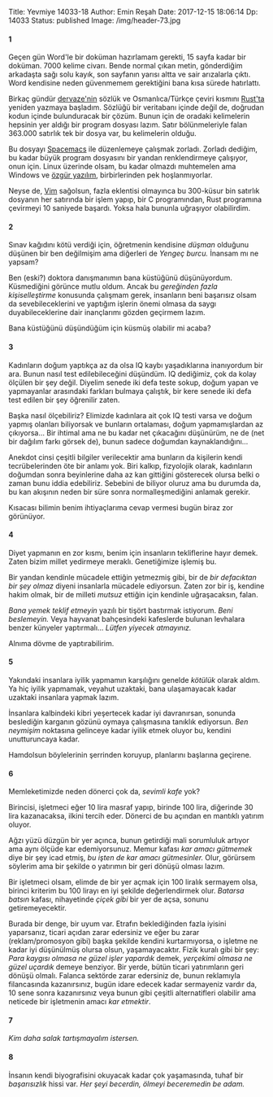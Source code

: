 Title: Yevmiye 14033-18
Author: Emin Reşah
Date:  2017-12-15 18:06:14
Dp: 14033
Status: published
Image: /img/header-73.jpg

#### 1

Geçen gün Word'le bir doküman hazırlamam gerekti, 15 sayfa kadar bir doküman.
7000 kelime civarı. Bende normal çıkan metin, gönderdiğim arkadaşta sağı solu
kayık, son sayfanın yarısı altta ve sair arızalarla çıktı. Word kendisine neden
güvenmemem gerektiğini bana kısa sürede hatırlattı. 

Birkaç gündür [dervaze'nin](http://dervaze.com) sözlük ve Osmanlıca/Türkçe
çeviri kısmını [Rust'ta](https://rust-lang.org) yeniden yazmaya başladım.
Sözlüğü bir veritabanı içinde değil de, doğrudan kodun içinde bulunduracak bir
çözüm. Bunun için de oradaki kelimelerin hepsinin yer aldığı bir program dosyası
lazım. Satır bölünmeleriyle falan 363.000 satırlık tek bir dosya var, bu
kelimelerin olduğu.

Bu dosyayı [Spacemacs](https://spacemacs.org) ile düzenlemeye çalışmak zorladı.
Zorladı dediğim, bu kadar büyük program dosyasını bir yandan renklendirmeye
çalışıyor, onun için. Linux üzerinde olsam, bu kadar olmazdı muhtemelen ama
Windows ve [özgür yazılım](https://www.gnu.org/philosophy/free-sw.tr.html),
birbirlerinden pek hoşlanmıyorlar.

Neyse de, [Vim](http://vim.org) sağolsun, fazla eklentisi olmayınca bu 300-küsur
bin satırlık dosyanın her satırında bir işlem yapıp, bir C programından, Rust
programına çevirmeyi 10 saniyede başardı. Yoksa hala bununla uğraşıyor
olabilirdim.

#### 2

Sınav kağıdını kötü verdiği için, öğretmenin kendisine *düşman* olduğunu düşünen
bir ben değilmişim ama diğerleri de *Yengeç burcu.* İnansam mı ne yapsam?

Ben (eski?) doktora danışmanımın bana küstüğünü düşünüyordum. Küsmediğini
görünce mutlu oldum. Ancak bu *gereğinden fazla kişiselleştirme* konusunda
çalışmam gerek, insanların beni başarısız olsam da sevebileceklerini ve yaptığım
işlerin önemi olmasa da saygı duyabileceklerine dair inançlarımı gözden geçirmem
lazım.

Bana küstüğünü düşündüğüm için küsmüş olabilir mi acaba?

#### 3

Kadınların doğum yaptıkça az da olsa IQ kaybı yaşadıklarına inanıyordum bir ara.
Bunun nasıl test edilebileceğini düşündüm. IQ dediğimiz, çok da kolay ölçülen
bir şey değil. Diyelim senede iki defa teste sokup, doğum yapan ve yapmayanlar
arasındaki farkları bulmaya çalıştık, bir kere senede iki defa test edilen bir
şey öğrenilir zaten.

Başka nasıl ölçebiliriz? Elimizde kadınlara ait çok IQ testi varsa ve doğum
yapmış olanları biliyorsak ve bunların ortalaması, doğum yapmamışlardan az
çıkıyorsa... Bir ihtimal ama ne bu kadar net çıkacağını düşünürüm, ne de (net
bir dağılım farkı görsek de), bunun sadece doğumdan kaynaklandığını...

Anekdot cinsi çeşitli bilgiler verilecektir ama bunların da kişilerin kendi
tecrübelerinden öte bir anlamı yok. Biri kalkıp, fizyolojik olarak, kadınların
doğumdan sonra beyinlerine daha az kan gittiğini gösterecek olursa belki o zaman
bunu iddia edebiliriz. Sebebini de biliyor oluruz ama bu durumda da, bu kan
akışının neden bir süre sonra normalleşmediğini anlamak gerekir. 

Kısacası bilimin benim ihtiyaçlarıma cevap vermesi bugün biraz zor görünüyor. 

#### 4

Diyet yapmanın en zor kısmı, benim için insanların tekliflerine hayır demek.
Zaten bizim millet yedirmeye meraklı. Genetiğimize işlemiş bu. 

Bir yandan kendinle mücadele ettiğin yetmezmiş gibi, bir de *bir defacıktan bir
şey olmaz* diyeni insanlarla mücadele ediyorsun. Zaten zor bir iş, kendine hakim
olmak, bir de milleti *mutsuz* ettiğin için kendinle uğraşacaksın, falan. 

*Bana yemek teklif etmeyin* yazılı bir tişört bastırmak istiyorum. *Beni
beslemeyin.* Veya hayvanat bahçesindeki kafeslerde bulunan levhalara benzer
künyeler yaptırmalı... *Lütfen yiyecek atmayınız.*

Alnıma dövme de yaptırabilirim. 

#### 5

Yakındaki insanlara iyilik yapmamın karşılığını genelde *kötülük* olarak aldım.
Ya hiç iyilik yapmamak, veyahut uzaktaki, bana ulaşamayacak kadar uzaktaki
insanlara yapmak lazım.

İnsanlara kalbindeki kibri yeşertecek kadar iyi davranırsan, sonunda beslediğin
karganın gözünü oymaya çalışmasına tanıklık ediyorsun. *Ben neymişim* noktasına
gelinceye kadar iyilik etmek oluyor bu, kendini unutturuncaya kadar.

Hamdolsun böylelerinin şerrinden koruyup, planlarını başlarına geçirene. 

#### 6

Memleketimizde neden dönerci çok da, *sevimli kafe* yok? 

Birincisi, işletmeci eğer 10 lira masraf yapıp, birinde 100 lira, diğerinde 30
lira kazanacaksa, ilkini tercih eder. Dönerci de bu açından en mantıklı yatırım
oluyor.

Ağzı yüzü düzgün bir yer açınca, bunun getirdiği mali sorumluluk artıyor ama
aynı ölçüde kar edemiyorsunuz. Memur kafası *kar amacı gütmemek* diye bir şey
icad etmiş, *bu işten de kar amacı gütmesinler.* Olur, görürsem söylerim ama bir
şekilde o yatırımın bir geri dönüşü olması lazım.

Bir işletmeci olsam, elimde de bir yer açmak için 100 liralık sermayem olsa,
birinci kriterim bu 100 lirayı en iyi şekilde değerlendirmek olur. *Batarsa
batsın* kafası, nihayetinde *çiçek gibi* bir yer de açsa, sonunu
getiremeyecektir. 

Burada bir denge, bir uyum var. Etrafın beklediğinden fazla iyisini yaparsanız,
ticari açıdan zarar edersiniz ve eğer bu zarar (reklam/promosyon gibi) başka
şekilde kendini kurtarmıyorsa, o işletme ne kadar iyi düşünülmüş olursa olsun,
yaşamayacaktır. Fizik kuralı gibi bir şey: *Para kaygısı olmasa ne güzel işler
yapardık* demek, *yerçekimi olmasa ne güzel uçardık* demeye benziyor. Bir yerde,
bütün ticari yatırımların geri dönüşü olmalı. Falanca sektörde zarar edersiniz
de, bunun reklamıyla filancasında kazanırsınız, bugün idare edecek kadar
sermayeniz vardır da, 10 sene sonra kazanırsınız veya bunun gibi çeşitli
alternatifleri olabilir ama neticede bir işletmenin amacı *kar etmektir*. 

#### 7

*Kim daha salak tartışmayalım istersen.* 

#### 8

İnsanın kendi biyografisini okuyacak kadar çok yaşamasında, tuhaf bir
*başarısızlık* hissi var. *Her şeyi becerdin, ölmeyi beceremedin be adam.* 
